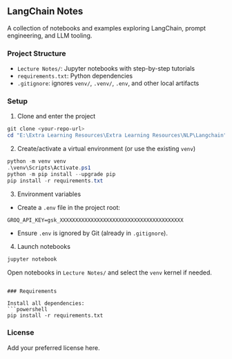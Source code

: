 ## LangChain Notes

A collection of notebooks and examples exploring LangChain, prompt engineering, and LLM tooling.

### Project Structure
- `Lecture Notes/`: Jupyter notebooks with step-by-step tutorials
- `requirements.txt`: Python dependencies
- `.gitignore`: ignores `venv/`, `.venv/`, `.env`, and other local artifacts

### Setup

1) Clone and enter the project
```powershell
git clone <your-repo-url>
cd "E:\Extra Learning Resources\Extra Learning Resources\NLP\Langchain"
```

2) Create/activate a virtual environment (or use the existing `venv`)
```powershell
python -m venv venv
.\venv\Scripts\Activate.ps1
python -m pip install --upgrade pip
pip install -r requirements.txt
```

3) Environment variables
- Create a `.env` file in the project root:
```env
GROQ_API_KEY=gsk_XXXXXXXXXXXXXXXXXXXXXXXXXXXXXXXXXXXXXXXX
```
- Ensure `.env` is ignored by Git (already in `.gitignore`).

4) Launch notebooks
```powershell
jupyter notebook
```
Open notebooks in `Lecture Notes/` and select the `venv` kernel if needed.
```

### Requirements

Install all dependencies:
```powershell
pip install -r requirements.txt
```

### License

Add your preferred license here.